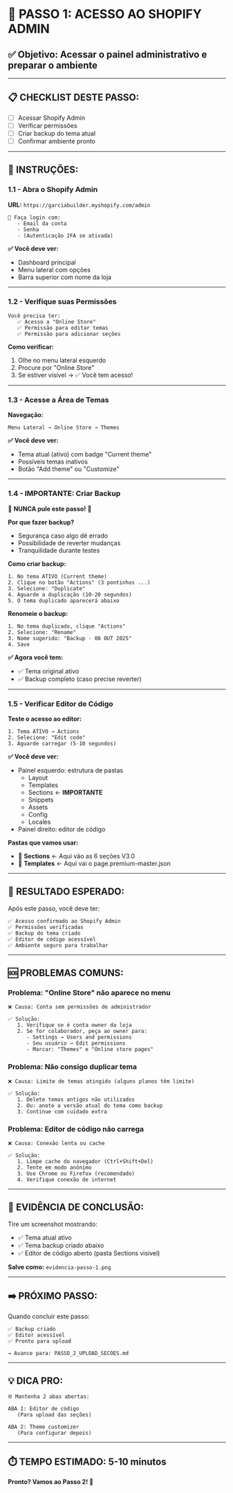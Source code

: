 # 🔐 PASSO 1: ACESSO AO SHOPIFY ADMIN

## ✅ **Objetivo:** Acessar o painel administrativo e preparar o ambiente

---

## 📋 **CHECKLIST DESTE PASSO:**
- [ ] Acessar Shopify Admin
- [ ] Verificar permissões
- [ ] Criar backup do tema atual
- [ ] Confirmar ambiente pronto

---

## 🚀 **INSTRUÇÕES:**

### **1.1 - Abra o Shopify Admin**

**URL:** `https://garciabuilder.myshopify.com/admin`

```
📱 Faça login com:
   - Email da conta
   - Senha
   - (Autenticação 2FA se ativada)
```

**✅ Você deve ver:**
- Dashboard principal
- Menu lateral com opções
- Barra superior com nome da loja

---

### **1.2 - Verifique suas Permissões**

```
Você precisa ter:
   ✅ Acesso a "Online Store"
   ✅ Permissão para editar temas
   ✅ Permissão para adicionar seções
```

**Como verificar:**
1. Olhe no menu lateral esquerdo
2. Procure por "Online Store"
3. Se estiver visível → ✅ Você tem acesso!

---

### **1.3 - Acesse a Área de Temas**

**Navegação:**
```
Menu Lateral → Online Store → Themes
```

**✅ Você deve ver:**
- Tema atual (ativo) com badge "Current theme"
- Possíveis temas inativos
- Botão "Add theme" ou "Customize"

---

### **1.4 - IMPORTANTE: Criar Backup**

🚨 **NUNCA pule este passo!** 🚨

**Por que fazer backup?**
- Segurança caso algo dê errado
- Possibilidade de reverter mudanças
- Tranquilidade durante testes

**Como criar backup:**

```
1. No tema ATIVO (Current theme)
2. Clique no botão "Actions" (3 pontinhos ...)
3. Selecione: "Duplicate"
4. Aguarde a duplicação (10-20 segundos)
5. O tema duplicado aparecerá abaixo
```

**Renomeie o backup:**
```
1. No tema duplicado, clique "Actions"
2. Selecione: "Rename"
3. Nome sugerido: "Backup - 08 OUT 2025"
4. Save
```

**✅ Agora você tem:**
- ✅ Tema original ativo
- ✅ Backup completo (caso precise reverter)

---

### **1.5 - Verificar Editor de Código**

**Teste o acesso ao editor:**

```
1. Tema ATIVO → Actions
2. Selecione: "Edit code"
3. Aguarde carregar (5-10 segundos)
```

**✅ Você deve ver:**
- Painel esquerdo: estrutura de pastas
  - Layout
  - Templates
  - Sections ← **IMPORTANTE**
  - Snippets
  - Assets
  - Config
  - Locales
- Painel direito: editor de código

**Pastas que vamos usar:**
- 📁 **Sections** ← Aqui vão as 6 seções V3.0
- 📁 **Templates** ← Aqui vai o page.premium-master.json

---

## 🎯 **RESULTADO ESPERADO:**

Após este passo, você deve ter:

```
✅ Acesso confirmado ao Shopify Admin
✅ Permissões verificadas
✅ Backup do tema criado
✅ Editor de código acessível
✅ Ambiente seguro para trabalhar
```

---

## 🆘 **PROBLEMAS COMUNS:**

### **Problema: "Online Store" não aparece no menu**
```
❌ Causa: Conta sem permissões de administrador

✅ Solução:
   1. Verifique se é conta owner da loja
   2. Se for colaborador, peça ao owner para:
      - Settings → Users and permissions
      - Seu usuário → Edit permissions
      - Marcar: "Themes" e "Online store pages"
```

### **Problema: Não consigo duplicar tema**
```
❌ Causa: Limite de temas atingido (alguns planos têm limite)

✅ Solução:
   1. Delete temas antigos não utilizados
   2. Ou: anote a versão atual do tema como backup
   3. Continue com cuidado extra
```

### **Problema: Editor de código não carrega**
```
❌ Causa: Conexão lenta ou cache

✅ Solução:
   1. Limpe cache do navegador (Ctrl+Shift+Del)
   2. Tente em modo anônimo
   3. Use Chrome ou Firefox (recomendado)
   4. Verifique conexão de internet
```

---

## 📸 **EVIDÊNCIA DE CONCLUSÃO:**

Tire um screenshot mostrando:
- ✅ Tema atual ativo
- ✅ Tema backup criado abaixo
- ✅ Editor de código aberto (pasta Sections visível)

**Salve como:** `evidencia-passo-1.png`

---

## ➡️ **PRÓXIMO PASSO:**

Quando concluir este passo:

```
✅ Backup criado
✅ Editor acessível
✅ Pronto para upload

→ Avance para: PASSO_2_UPLOAD_SECOES.md
```

---

## 💡 **DICA PRO:**

```
🌐 Mantenha 2 abas abertas:

ABA 1: Editor de código
   (Para upload das seções)

ABA 2: Theme customizer
   (Para configurar depois)
```

---

## ⏱️ **TEMPO ESTIMADO:** 5-10 minutos

**Pronto? Vamos ao Passo 2! 🚀**
